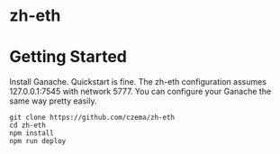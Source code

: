 # zh-eth

# Getting Started #
Install Ganache.
Quickstart is fine.
The zh-eth configuration assumes 127.0.0.1:7545 with network 5777.  You can configure your Ganache the same way pretty easily.

```
git clone https://github.com/czema/zh-eth
cd zh-eth
npm install
npm run deploy
```